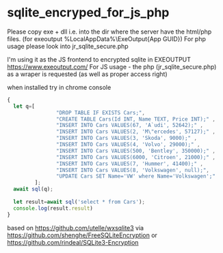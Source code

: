 # sqlite_encryped_for_js_php

Please copy exe + dll i.e. into the dir where the server have the html/php files. (for exeoutput %LocalAppData%\ExeOutput\{App GUID})
For php usage please look into jr_sqlite_secure.php

I'm using it as the JS frontend to encrypted sqlite in EXEOUTPUT https://www.exeoutput.com/
For JS usage - the php (jr_sqlite_secure.php) as a wraper is requested (as well as proper access right)

when installed try in chrome console 
```javascript
{
  let q=[
                "DROP TABLE IF EXISTS Cars;",
                "CREATE TABLE Cars(Id INT, Name TEXT, Price INT);" ,
                "INSERT INTO Cars VALUES(67, 'A`udi', 52642);" ,
                "INSERT INTO Cars VALUES(2, 'M\"ercedes', 57127);" ,
                "INSERT INTO Cars VALUES(3, 'Skoda', 9000);" ,
                "INSERT INTO Cars VALUES(4, 'Volvo', 29000);" ,
                "INSERT INTO Cars VALUES(500, 'Bentley', 350000);" ,
                "INSERT INTO Cars VALUES(6000, 'Citroen', 21000);" ,
                "INSERT INTO Cars VALUES(7, 'Hummer', 41400);" ,
                "INSERT INTO Cars VALUES(8, 'Volkswagen', null);",
                "UPDATE Cars SET Name='VW' where Name='Volkswagen';"
         ];
  await sql(q);
         
  let result=await sql('select * from Cars');
  console.log(result.result)
}
```

based on https://github.com/utelle/wxsqlite3 via https://github.com/shenghe/FreeSQLiteEncryption or https://github.com/rindeal/SQLite3-Encryption 
